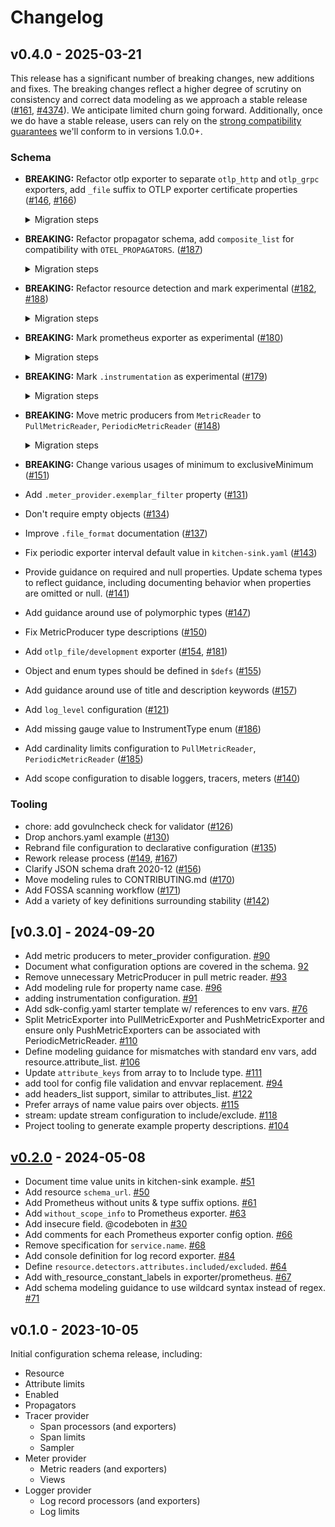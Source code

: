 # Changelog

## v0.4.0 - 2025-03-21

This release has a significant number of breaking changes, new additions and
fixes. The breaking changes reflect a higher degree of scrutiny on consistency
and correct data modeling as we approach a stable
release ([#161](https://github.com/open-telemetry/opentelemetry-configuration/issues/161), [#4374](https://github.com/open-telemetry/opentelemetry-specification/issues/4374)).
We anticipate limited churn going forward. Additionally, once we do have a
stable release, users can rely on
the [strong compatibility guarantees](https://github.com/open-telemetry/opentelemetry-configuration?tab=readme-ov-file#stability-definition)
we'll conform to in versions 1.0.0+.

### Schema

* **BREAKING:** Refactor otlp exporter to separate `otlp_http` and `otlp_grpc`
  exporters, add `_file` suffix to OTLP exporter certificate properties
  ([#146](https://github.com/open-telemetry/opentelemetry-configuration/pull/146),
  [#166](https://github.com/open-telemetry/opentelemetry-configuration/pull/166))

  <details>
  
  <summary>Migration steps</summary>
  
  ```yaml
  # Before
  tracer_provider:
    processors:
      - batch:
          exporter:
            otlp: 
              protocol: http/protobuf
              endpoint: http://localhost:4318/v1/traces
              certificate: /app/cert.pem
  ---
  # After
  tracer_provider:
    processors:
      - batch:
          exporter:
            otlp_http: 
              endpoint: http://localhost:4318/v1/traces
              certificate_file: /app/cert.pem
  ```
  </details>

* **BREAKING:** Refactor propagator schema, add `composite_list` for
  compatibility with `OTEL_PROPAGATORS`.
  ([#187](https://github.com/open-telemetry/opentelemetry-configuration/pull/187))

  <details>

  <summary>Migration steps</summary>

  ```yaml
  # Before
  propagator:
    composite:
      - tracecontext
      - baggage
  ---
  # After
  propagator:
    composite:
      - tracecontext:
      - baggage:
    ```
  </details>

* **BREAKING:**  Refactor resource detection and mark experimental
  ([#182](https://github.com/open-telemetry/opentelemetry-configuration/pull/182),
  [#188](https://github.com/open-telemetry/opentelemetry-configuration/pull/188))

  <details>

  <summary>Migration steps</summary>
  
  ```yaml
  # Before
  resource:
    attributes: # ...omitted for brevity
    detectors:
      excluded:
        - process.command_args
  ---
  # After
  resource:
    attributes: # ...omitted for brevity
    detection/development:
      detectors:
        - container:
        - host:
        - os:
        - process:
      attributes:
        excluded:
          - process.command_args
  ```
  </details>

* **BREAKING:** Mark prometheus exporter as experimental
  ([#180](https://github.com/open-telemetry/opentelemetry-configuration/pull/180))

  <details>

  <summary>Migration steps</summary>
  
  ```yaml
  # Before
  meter_provider:
    readers:
      - pull:
          prometheus: # ...omitted for brevity
  ---
  # After
  meter_provider:
    readers:
      - pull:
          prometheus/development: # ...omitted for brevity
  ```
  </details>

* **BREAKING:**  Mark `.instrumentation` as experimental
  ([#179](https://github.com/open-telemetry/opentelemetry-configuration/pull/179))

  <details>

  <summary>Migration steps</summary>
  
  ```yaml
  # Before
  instrumentation: # ...omitted for brevity
  ---
  # After
  instrumentation/development: # ...omitted for brevity
  ```
  </details>

* **BREAKING:** Move metric producers from `MetricReader`
  to `PullMetricReader`, `PeriodicMetricReader`
  ([#148](https://github.com/open-telemetry/opentelemetry-configuration/pull/148))

  <details>

  <summary>Migration steps</summary>
  
  ```yaml
  # Before
  meter_provider:
    readers:
      - periodic: # ...omitted for brevity
        producers:
          - opencensus:
  ---
  # After
  meter_provider:
    readers:
      - periodic: # ...omitted for brevity
          producers:
            - opencensus:
  ```
  </details>

* **BREAKING:** Change various usages of minimum to exclusiveMinimum
  ([#151](https://github.com/open-telemetry/opentelemetry-configuration/pull/151))
* Add `.meter_provider.exemplar_filter` property
  ([#131](https://github.com/open-telemetry/opentelemetry-configuration/pull/131))
* Don't require empty objects
  ([#134](https://github.com/open-telemetry/opentelemetry-configuration/pull/134))
* Improve `.file_format` documentation
  ([#137](https://github.com/open-telemetry/opentelemetry-configuration/pull/137))
* Fix periodic exporter interval default value in `kitchen-sink.yaml`
  ([#143](https://github.com/open-telemetry/opentelemetry-configuration/pull/143))
* Provide guidance on required and null properties. Update schema types to
  reflect guidance, including documenting behavior when properties are omitted
  or null.
  ([#141](https://github.com/open-telemetry/opentelemetry-configuration/pull/141))
* Add guidance around use of polymorphic types
  ([#147](https://github.com/open-telemetry/opentelemetry-configuration/pull/147))
* Fix MetricProducer type descriptions
  ([#150](https://github.com/open-telemetry/opentelemetry-configuration/pull/150))
* Add `otlp_file/development` exporter
  ([#154](https://github.com/open-telemetry/opentelemetry-configuration/pull/154),
  [#181](https://github.com/open-telemetry/opentelemetry-configuration/pull/181))
* Object and enum types should be defined in `$defs`
  ([#155](https://github.com/open-telemetry/opentelemetry-configuration/pull/155))
* Add guidance around use of title and description keywords
  ([#157](https://github.com/open-telemetry/opentelemetry-configuration/pull/157))
* Add `log_level` configuration
  ([#121](https://github.com/open-telemetry/opentelemetry-configuration/pull/121))
* Add missing gauge value to InstrumentType enum
  ([#186](https://github.com/open-telemetry/opentelemetry-configuration/pull/186))
* Add cardinality limits configuration to `PullMetricReader`, `PeriodicMetricReader`
  ([#185](https://github.com/open-telemetry/opentelemetry-configuration/pull/185))
* Add scope configuration to disable loggers, tracers, meters
  ([#140](https://github.com/open-telemetry/opentelemetry-configuration/pull/140))

### Tooling

* chore: add govulncheck check for validator
  ([#126](https://github.com/open-telemetry/opentelemetry-configuration/pull/126))
* Drop anchors.yaml example
  ([#130](https://github.com/open-telemetry/opentelemetry-configuration/pull/130))
* Rebrand file configuration to declarative configuration
  ([#135](https://github.com/open-telemetry/opentelemetry-configuration/pull/135))
* Rework release process
  ([#149](https://github.com/open-telemetry/opentelemetry-configuration/pull/149),
  [#167](https://github.com/open-telemetry/opentelemetry-configuration/pull/167))
* Clarify JSON schema draft 2020-12
  ([#156](https://github.com/open-telemetry/opentelemetry-configuration/pull/156))
* Move modeling rules to CONTRIBUTING.md
  ([#170](https://github.com/open-telemetry/opentelemetry-configuration/pull/170))
* Add FOSSA scanning workflow
  ([#171](https://github.com/open-telemetry/opentelemetry-configuration/pull/171))
* Add a variety of key definitions surrounding stability
  ([#142](https://github.com/open-telemetry/opentelemetry-configuration/pull/142))

## [v0.3.0] - 2024-09-20

* Add metric producers to meter_provider configuration. [#90](https://github.com/open-telemetry/opentelemetry-configuration/pull/90)
* Document what configuration options are covered in the schema. [92](https://github.com/open-telemetry/opentelemetry-configuration/pull/92)
* Remove unnecessary MetricProducer in pull metric reader. [#93](https://github.com/open-telemetry/opentelemetry-configuration/pull/93)
* Add modeling rule for property name case. [#96](https://github.com/open-telemetry/opentelemetry-configuration/pull/96)
* adding instrumentation configuration. [#91](https://github.com/open-telemetry/opentelemetry-configuration/pull/91)
* Add sdk-config.yaml starter template w/ references to env vars. [#76](https://github.com/open-telemetry/opentelemetry-configuration/pull/76)
* Split MetricExporter into PullMetricExporter and PushMetricExporter and ensure only PushMetricExporters can be associated with PeriodicMetricReader. [#110](https://github.com/open-telemetry/opentelemetry-configuration/pull/110)
* Define modeling guidance for mismatches with standard env vars, add resource.attribute_list. [#106](https://github.com/open-telemetry/opentelemetry-configuration/pull/106)
* Update `attribute_keys` from array to to Include type. [#111](https://github.com/open-telemetry/opentelemetry-configuration/pull/111)
* add tool for config file validation and envvar replacement. [#94](https://github.com/open-telemetry/opentelemetry-configuration/pull/94)
* add headers_list support, similar to attributes_list. [#122](https://github.com/open-telemetry/opentelemetry-configuration/pull/122)
* Prefer arrays of name value pairs over objects. [#115](https://github.com/open-telemetry/opentelemetry-configuration/pull/115)
* stream: update stream configuration to include/exclude. [#118](https://github.com/open-telemetry/opentelemetry-configuration/pull/118)
* Project tooling to generate example property descriptions. [#104](https://github.com/open-telemetry/opentelemetry-configuration/pull/104)

## [v0.2.0] - 2024-05-08

* Document time value units in kitchen-sink example. [#51](https://github.com/open-telemetry/opentelemetry-configuration/pull/51)
* Add resource `schema_url`. [#50](https://github.com/open-telemetry/opentelemetry-configuration/pull/50)
* Add Prometheus without units & type suffix options. [#61](https://github.com/open-telemetry/opentelemetry-configuration/pull/61)
* Add `without_scope_info` to Prometheus exporter. [#63](https://github.com/open-telemetry/opentelemetry-configuration/pull/63)
* Add insecure field. @codeboten in [#30](https://github.com/open-telemetry/opentelemetry-configuration/pull/30)
* Add comments for each Prometheus exporter config option. [#66](https://github.com/open-telemetry/opentelemetry-configuration/pull/66)
* Remove specification for `service.name`. [#68](https://github.com/open-telemetry/opentelemetry-configuration/pull/68)
* Add console definition for log record exporter. [#84](https://github.com/open-telemetry/opentelemetry-configuration/pull/84)
* Define `resource.detectors.attributes.included/excluded`. [#64](https://github.com/open-telemetry/opentelemetry-configuration/pull/64)
* Add with_resource_constant_labels in exporter/prometheus. [#67](https://github.com/open-telemetry/opentelemetry-configuration/pull/67)
* Add schema modeling guidance to use wildcard syntax instead of regex. [#71](https://github.com/open-telemetry/opentelemetry-configuration/pull/71)

[v0.2.0]: https://github.com/open-telemetry/opentelemetry-configuration/releases/tag/v0.2.0

## v0.1.0 - 2023-10-05

Initial configuration schema release, including:

* Resource
* Attribute limits
* Enabled
* Propagators
* Tracer provider
  * Span processors (and exporters)
  * Span limits
  * Sampler
* Meter provider
  * Metric readers (and exporters)
  * Views
* Logger provider
  * Log record processors (and exporters)
  * Log limits
